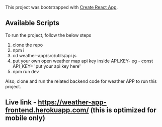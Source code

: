 This project was bootstrapped with [Create React App](https://github.com/facebook/create-react-app).

## Available Scripts

To run the project, follow the below steps

1) clone the repo
2) npm i
3) cd weather-app/src/utils/api.js
4) put your own open weather map api key inside API_KEY-  eg - const API_KEY= 'put your api key here'
5) npm run dev

Also, clone and run the related backend code for weather APP to run this project. 

## Live link - https://weather-app-frontend.herokuapp.com/ (this is optimized for mobile only)

